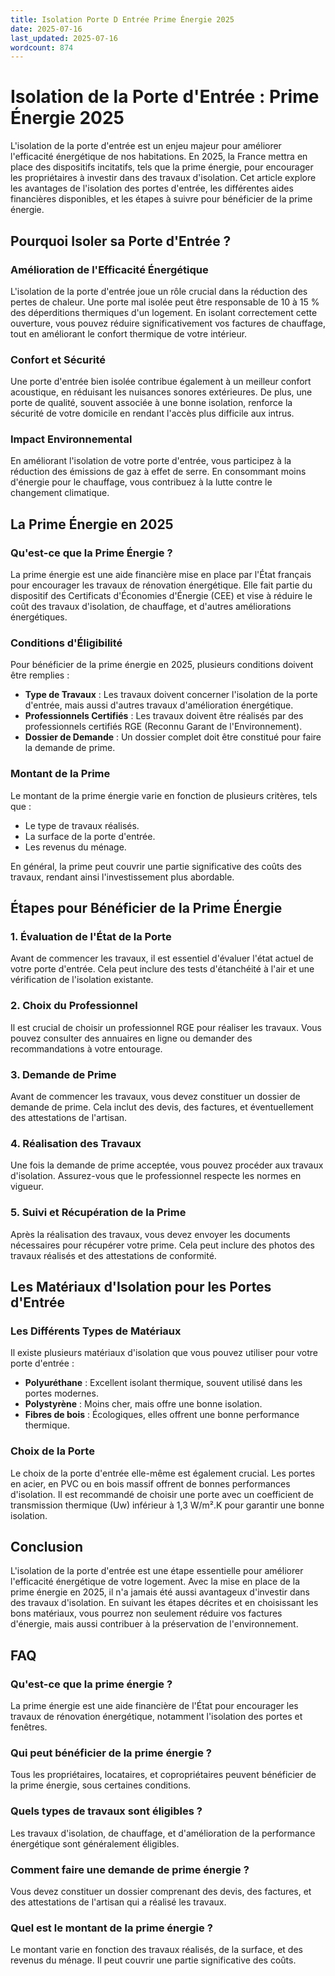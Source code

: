 ```yaml
---
title: Isolation Porte D Entrée Prime Énergie 2025
date: 2025-07-16
last_updated: 2025-07-16
wordcount: 874
---
```


# Isolation de la Porte d'Entrée : Prime Énergie 2025

L'isolation de la porte d'entrée est un enjeu majeur pour améliorer l'efficacité énergétique de nos habitations. En 2025, la France mettra en place des dispositifs incitatifs, tels que la prime énergie, pour encourager les propriétaires à investir dans des travaux d'isolation. Cet article explore les avantages de l'isolation des portes d'entrée, les différentes aides financières disponibles, et les étapes à suivre pour bénéficier de la prime énergie.

## Pourquoi Isoler sa Porte d'Entrée ?

### Amélioration de l'Efficacité Énergétique

L'isolation de la porte d'entrée joue un rôle crucial dans la réduction des pertes de chaleur. Une porte mal isolée peut être responsable de 10 à 15 % des déperditions thermiques d'un logement. En isolant correctement cette ouverture, vous pouvez réduire significativement vos factures de chauffage, tout en améliorant le confort thermique de votre intérieur.

### Confort et Sécurité

Une porte d'entrée bien isolée contribue également à un meilleur confort acoustique, en réduisant les nuisances sonores extérieures. De plus, une porte de qualité, souvent associée à une bonne isolation, renforce la sécurité de votre domicile en rendant l'accès plus difficile aux intrus.

### Impact Environnemental

En améliorant l'isolation de votre porte d'entrée, vous participez à la réduction des émissions de gaz à effet de serre. En consommant moins d'énergie pour le chauffage, vous contribuez à la lutte contre le changement climatique.

## La Prime Énergie en 2025

### Qu'est-ce que la Prime Énergie ?

La prime énergie est une aide financière mise en place par l'État français pour encourager les travaux de rénovation énergétique. Elle fait partie du dispositif des Certificats d'Économies d'Énergie (CEE) et vise à réduire le coût des travaux d'isolation, de chauffage, et d'autres améliorations énergétiques.

### Conditions d'Éligibilité

Pour bénéficier de la prime énergie en 2025, plusieurs conditions doivent être remplies :

- **Type de Travaux** : Les travaux doivent concerner l'isolation de la porte d'entrée, mais aussi d'autres travaux d'amélioration énergétique.
- **Professionnels Certifiés** : Les travaux doivent être réalisés par des professionnels certifiés RGE (Reconnu Garant de l'Environnement).
- **Dossier de Demande** : Un dossier complet doit être constitué pour faire la demande de prime.

### Montant de la Prime

Le montant de la prime énergie varie en fonction de plusieurs critères, tels que :

- Le type de travaux réalisés.
- La surface de la porte d'entrée.
- Les revenus du ménage.

En général, la prime peut couvrir une partie significative des coûts des travaux, rendant ainsi l'investissement plus abordable.

## Étapes pour Bénéficier de la Prime Énergie

### 1. Évaluation de l'État de la Porte

Avant de commencer les travaux, il est essentiel d'évaluer l'état actuel de votre porte d'entrée. Cela peut inclure des tests d'étanchéité à l'air et une vérification de l'isolation existante.

### 2. Choix du Professionnel

Il est crucial de choisir un professionnel RGE pour réaliser les travaux. Vous pouvez consulter des annuaires en ligne ou demander des recommandations à votre entourage.

### 3. Demande de Prime

Avant de commencer les travaux, vous devez constituer un dossier de demande de prime. Cela inclut des devis, des factures, et éventuellement des attestations de l'artisan.

### 4. Réalisation des Travaux

Une fois la demande de prime acceptée, vous pouvez procéder aux travaux d'isolation. Assurez-vous que le professionnel respecte les normes en vigueur.

### 5. Suivi et Récupération de la Prime

Après la réalisation des travaux, vous devez envoyer les documents nécessaires pour récupérer votre prime. Cela peut inclure des photos des travaux réalisés et des attestations de conformité.

## Les Matériaux d'Isolation pour les Portes d'Entrée

### Les Différents Types de Matériaux

Il existe plusieurs matériaux d'isolation que vous pouvez utiliser pour votre porte d'entrée :

- **Polyuréthane** : Excellent isolant thermique, souvent utilisé dans les portes modernes.
- **Polystyrène** : Moins cher, mais offre une bonne isolation.
- **Fibres de bois** : Écologiques, elles offrent une bonne performance thermique.

### Choix de la Porte

Le choix de la porte d'entrée elle-même est également crucial. Les portes en acier, en PVC ou en bois massif offrent de bonnes performances d'isolation. Il est recommandé de choisir une porte avec un coefficient de transmission thermique (Uw) inférieur à 1,3 W/m².K pour garantir une bonne isolation.

## Conclusion

L'isolation de la porte d'entrée est une étape essentielle pour améliorer l'efficacité énergétique de votre logement. Avec la mise en place de la prime énergie en 2025, il n'a jamais été aussi avantageux d'investir dans des travaux d'isolation. En suivant les étapes décrites et en choisissant les bons matériaux, vous pourrez non seulement réduire vos factures d'énergie, mais aussi contribuer à la préservation de l'environnement.

## FAQ

### Qu'est-ce que la prime énergie ?

La prime énergie est une aide financière de l'État pour encourager les travaux de rénovation énergétique, notamment l'isolation des portes et fenêtres.

### Qui peut bénéficier de la prime énergie ?

Tous les propriétaires, locataires, et copropriétaires peuvent bénéficier de la prime énergie, sous certaines conditions.

### Quels types de travaux sont éligibles ?

Les travaux d'isolation, de chauffage, et d'amélioration de la performance énergétique sont généralement éligibles.

### Comment faire une demande de prime énergie ?

Vous devez constituer un dossier comprenant des devis, des factures, et des attestations de l'artisan qui a réalisé les travaux.

### Quel est le montant de la prime énergie ?

Le montant varie en fonction des travaux réalisés, de la surface, et des revenus du ménage. Il peut couvrir une partie significative des coûts.
